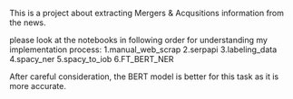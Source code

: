 This is a project about extracting Mergers & Acqusitions information from the news. 

please look at the notebooks in following order for understanding my implementation process:
1.manual_web_scrap
2.serpapi
3.labeling_data
4.spacy_ner
5.spacy_to_iob
6.FT_BERT_NER

After careful consideration, the BERT model is better for this task as it is more accurate.
